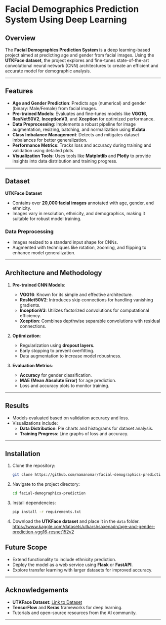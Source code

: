 # Facial Demographics Prediction System Using Deep Learning

## Overview
The **Facial Demographics Prediction System** is a deep learning-based project aimed at predicting age and gender from facial images. Using the **UTKFace dataset**, the project explores and fine-tunes state-of-the-art convolutional neural network (CNN) architectures to create an efficient and accurate model for demographic analysis.

---

## Features
- **Age and Gender Prediction**: Predicts age (numerical) and gender (binary: Male/Female) from facial images.
- **Pre-trained Models**: Evaluates and fine-tunes models like **VGG16**, **ResNet50V2**, **InceptionV3**, and **Xception** for optimized performance.
- **Data Preprocessing**: Implements a robust pipeline for image augmentation, resizing, batching, and normalization using **tf.data**.
- **Class Imbalance Management**: Detects and mitigates dataset imbalances for better generalization.
- **Performance Metrics**: Tracks loss and accuracy during training and validation using detailed plots.
- **Visualization Tools**: Uses tools like **Matplotlib** and **Plotly** to provide insights into data distribution and training progress.

---

## Dataset
**UTKFace Dataset**
- Contains over **20,000 facial images** annotated with age, gender, and ethnicity.
- Images vary in resolution, ethnicity, and demographics, making it suitable for robust model training.

### Data Preprocessing
- Images resized to a standard input shape for CNNs.
- Augmented with techniques like rotation, zooming, and flipping to enhance model generalization.

---

## Architecture and Methodology
1. **Pre-trained CNN Models**:
   - **VGG16**: Known for its simple and effective architecture.
   - **ResNet50V2**: Introduces skip connections for handling vanishing gradients.
   - **InceptionV3**: Utilizes factorized convolutions for computational efficiency.
   - **Xception**: Combines depthwise separable convolutions with residual connections.

2. **Optimization**:
   - Regularization using **dropout layers**.
   - Early stopping to prevent overfitting.
   - Data augmentation to increase model robustness.

3. **Evaluation Metrics**:
   - **Accuracy** for gender classification.
   - **MAE (Mean Absolute Error)** for age prediction.
   - Loss and accuracy plots to monitor training.

---

## Results
- Models evaluated based on validation accuracy and loss.
- Visualizations include:
  - **Data Distribution**: Pie charts and histograms for dataset analysis.
  - **Training Progress**: Line graphs of loss and accuracy.

---

## Installation
1. Clone the repository:
   ```bash
   git clone https://github.com/namanomar/facial-demographics-prediction.git
   ```
2. Navigate to the project directory:
   ```bash
   cd facial-demographics-prediction
   ```
3. Install dependencies:
   ```bash
   pip install -r requirements.txt
   ```
4. Download the **UTKFace dataset** and place it in the `data` folder.
https://www.kaggle.com/datasets/utkarshsaxenadn/age-and-gender-prediction-vgg16-resnet152v2


## Future Scope
- Extend functionality to include ethnicity prediction.
- Deploy the model as a web service using **Flask** or **FastAPI**.
- Explore transfer learning with larger datasets for improved accuracy.


---

## Acknowledgements
- **UTKFace Dataset**: [Link to Dataset](https://www.kaggle.com/datasets/utkarshsaxenadn/age-and-gender-prediction-vgg16-resnet152v2)
- **TensorFlow** and **Keras** frameworks for deep learning.
- Tutorials and open-source resources from the AI community.

---

